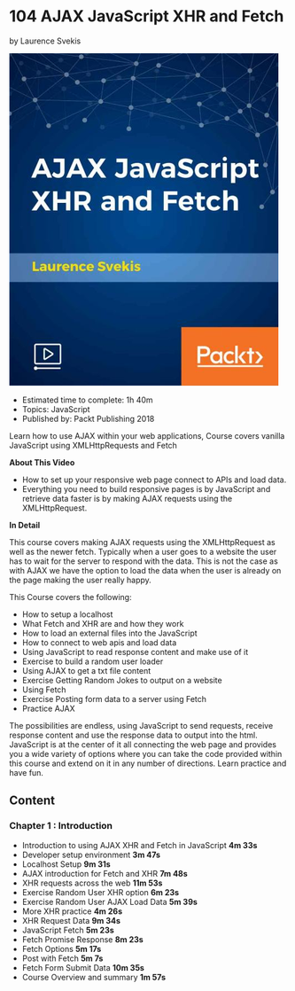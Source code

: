 # 104 AJAX JavaScript XHR and Fetch
by Laurence Svekis

[<img src="images/AJAXJavaScriptXHRandFetch.jpg">](https://learning.oreilly.com/videos/ajax-javascript-xhr/9781789616071)

* Estimated time to complete: 1h 40m
* Topics: JavaScript
* Published by: Packt Publishing 2018

Learn how to use AJAX within your web applications, Course covers vanilla JavaScript using XMLHttpRequests and Fetch

**About This Video**

* How to set up your responsive web page connect to APIs and load data.
* Everything you need to build responsive pages is by JavaScript and retrieve data faster is by making AJAX requests using the XMLHttpRequest.

**In Detail**

This course covers making AJAX requests using the XMLHttpRequest as well as the newer fetch. Typically when a user goes to a website the user has to wait for the server to respond with the data. This is not the case as with AJAX we have the option to load the data when the user is already on the page making the user really happy.

This Course covers the following:

* How to setup a localhost
* What Fetch and XHR are and how they work
* How to load an external files into the JavaScript
* How to connect to web apis and load data
* Using JavaScript to read response content and make use of it
* Exercise to build a random user loader
* Using AJAX to get a txt file content
* Exercise Getting Random Jokes to output on a website
* Using Fetch
* Exercise Posting form data to a server using Fetch
* Practice AJAX

The possibilities are endless, using JavaScript to send requests, receive response content and use the response data to output into the html. JavaScript is at the center of it all connecting the web page and provides you a wide variety of options where you can take the code provided within this course and extend on it in any number of directions. Learn practice and have fun.

## Content

### Chapter 1 : Introduction

* Introduction to using AJAX XHR and Fetch in JavaScript **4m 33s**
* Developer setup environment **3m 47s**
* Localhost Setup **9m 31s**
* AJAX introduction for Fetch and XHR **7m 48s**
* XHR requests across the web **11m 53s**
* Exercise Random User XHR option **6m 23s**
* Exercise Random User AJAX Load Data **5m 39s**
* More XHR practice **4m 26s**
* XHR Request Data **9m 34s**
* JavaScript Fetch **5m 23s**
* Fetch Promise Response **8m 23s**
* Fetch Options **5m 17s**
* Post with Fetch **5m 7s**
* Fetch Form Submit Data **10m 35s**
* Course Overview and summary **1m 57s**
